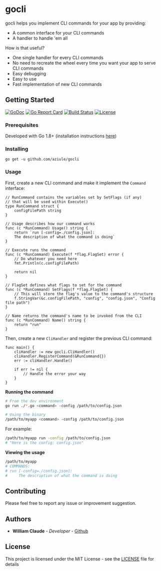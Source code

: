 # gocli

gocli helps you implement CLI commands for your app by providing:
- A common interface for your CLI commands
- A handler to handle 'em all


How is that useful?
- One single handler for every CLI commands
- No need to recreate the wheel every time you want your app to serve CLI commands
- Easy debugging
- Easy to use
- Fast implementation of new CLI commands

## Getting Started

[![GoDoc](https://godoc.org/github.com/Aziule/gocli?status.svg)](https://godoc.org/github.com/Aziule/gocli)
[![Go Report Card](https://goreportcard.com/badge/github.com/Aziule/gocli)](https://goreportcard.com/report/github.com/Aziule/gocli)
[![Build Status](https://travis-ci.org/Aziule/gocli.svg?branch=master)](https://travis-ci.org/aziule/gocli)
[![License](http://img.shields.io/:license-mit-blue.svg)](LICENSE)

### Prerequisites

Developed with Go 1.8+ (installation instructions [here](https://golang.org/doc/install))

### Installing

`go get -u github.com/aziule/gocli`

### Usage

First, create a new CLI command and make it implement the `Command` interface:

```golang
// RunCommand contains the variables set by SetFlags (if any)
// that will be used within Execute()
type RunCommand struct {
	configFilePath string
}

// Usage describes how our command works
func (c *RunCommand) Usage() string {
	return `run [-config=./config.json]:
	The description of what the command is doing`
}

// Execute runs the command
func (c *RunCommand) Execute(f *flag.FlagSet) error {
	// Do whatever you need here
	fmt.Println(c.configFilePath)
	
	return nil
}

// FlagSet defines what flags to set for the command
func (c *RunCommand) SetFlags(f *flag.FlagSet) {
    // This will store the flag's value to the command's structure
	f.StringVar(&c.configFilePath, "config", "config.json", "Config file path")
}

// Name returns the command's name to be invoked from the CLI
func (c *RunCommand) Name() string {
	return "run"
}
```

Then, create a new `CliHandler` and register the previous CLI command:

```golang
func main() {
    cliHandler := new gocli.CliHandler()
    cliHandler.RegisterCommand(&RunCommand{})
    err := cliHandler.Handle()
    
    if err != nil {
        // Handle the error your way
    }
}
```

**Running the command**
```bash
# From the dev environment
go run ./*.go <command> -config /path/to/config.json

# Using the binary
/path/to/myapp <command> -config /path/to/config.json
```

For example:

```bash
/path/to/myapp run -config /path/to/config.json
# "Here is the config: config.json"
```

**Viewing the usage**
```bash
/path/to/myapp
# COMMANDS:
# run [-config=./config.json]:
#     The description of what the command is doing
```

## Contributing

Please feel free to report any issue or improvement suggestion.

## Authors

* **William Claude** - *Developer* - [Github](https://github.com/aziule)

## License

This project is licensed under the MIT License - see the [LICENSE](LICENSE) file for details
